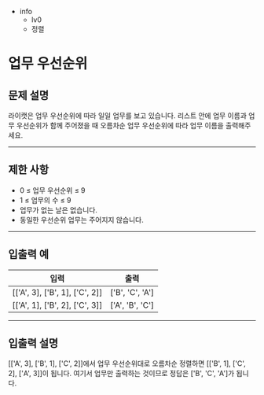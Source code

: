 - info
    - lv0
    - 정렬

# 업무 우선순위
## 문제 설명
라이캣은 업무 우선순위에 따라 일일 업무를 보고 있습니다. 리스트 안에 업무 이름과 업무 우선순위가 함께 주어졌을 때 오름차순 업무 우선순위에 따라 업무 이름을 출력해주세요.

---

## 제한 사항

- 0 ≤ 업무 우선순위 ≤ 9
- 1 ≤ 업무의 수 ≤ 9 
- 업무가 없는 날은 없습니다.
- 동일한 우선순위 업무는 주어지지 않습니다.

---

## 입출력 예

|   입력    | 출력 |
| --------- | ------ |
| [['A', 3], ['B', 1], ['C', 2]] | ['B', 'C', 'A'] |
| [['A', 1], ['B', 2], ['C', 3]] | ['A', 'B', 'C'] |

---

## 입출력 설명
[['A', 3], ['B', 1], ['C', 2]]에서 업무 우선순위대로 오름차순 정렬하면 [['B', 1], ['C', 2], ['A', 3]]이 됩니다. 여기서 업무만 출력하는 것이므로 정답은 ['B', 'C', 'A']가 됩니다.